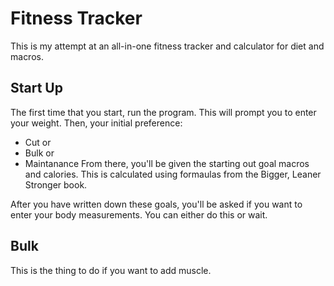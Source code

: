 # Fitness Tracker

This is my attempt at an all-in-one fitness tracker and calculator for diet and macros.

## Start Up

The first time that you start, run the program. This will prompt you to enter your weight. Then, your initial preference:

- Cut
or
- Bulk
or
- Maintanance
From there, you'll be given the starting out goal macros and calories. This is calculated using formaulas from the Bigger, Leaner Stronger book.

After you have written down these goals, you'll be asked if you want to enter your body measurements. You can either do this or wait.

## Bulk

This is the thing to do if you want to add muscle.
